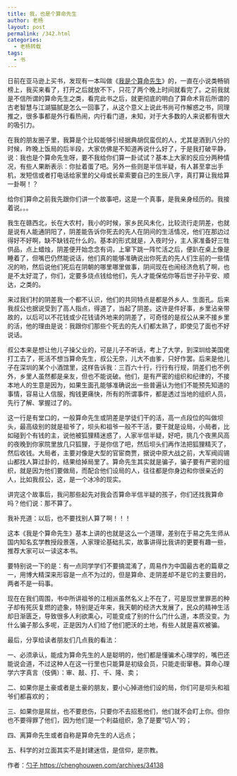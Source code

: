 ```yaml
---
title: 我，也是个算命先生
author: 老杨
layout: post
permalink: /342.html
categories:
  - 老杨转载
tags:
  - 书
---
```

日前在亚马逊上买书，发现有一本叫做《<a href="http://www.amazon.cn/gp/product/B007765FMI/ref=as_li_ss_tl?ie=UTF8&#038;camp=536&#038;creative=3132&#038;creativeASIN=B007765FMI&#038;linkCode=as2&#038;tag=utf8f-23" target="_blank">我是个算命先生</a>》的，一直在小说类畅销榜上，我买来看了，打开之后就放不下，只花了两个晚上时间就看完了。之前我就是不信所谓的算命先生之类，看完此书之后，就更彻底的明白了算命术背后所谓的古老智慧与江湖猫腻是怎么一回事了，从这个意义上说此书尚可作解惑之书，同理推之，很多事都是外行看热闹，内行看门道，未知，对于大多数的人来说都有很大的吸引力。  


在我的朋友圈子里，我算是个比较能够引经据典胡侃蛮侃的人，尤其是酒到八分的时候，昨晚上饭局的后半段，大家仿佛是不知道再说什么好了，于是我打破平静，说：我也是个算命先生呀，要不我给你们算一卦试试？基本上大家的反应分两种情况，有些人果断表示：你扯着蛋了吧。另外一些则是半信半疑，有人甚至拿出手机，发短信或者打电话给家里的父母或长辈索要自己的生辰八字，真打算让我给算一卦啊！？

给你们算命之前我先跟你们讲一个故事吧，这是一个真事，是我亲身经历的。我接着说。。。

我生在赣西北，长在大农村，我小的时候，家乡民风未化，比较流行走阴差，也就是说有人能通阴阳了，阴差能告诉你死去的先人在阴间的生活情况，他们在那边过得好不好啊，缺不缺钱花什么的。基本的形式就是，入夜时分，主人家准备好三牲供品，点上蜡烛，阴差便开始念念有词，上窜下跳一阵忙活之后，便趴在桌上像是睡着了，但嘴巴仍然能说话，他们真的能够准确说出你死去的先人们生前的一些情况的哟，然后说他们死后在阴朝的哪里哪里做事，阴间现在也闹经济危机了啊，也是不太好混了，你们，定要多烧点钱给他们，先人才能保佑你等后世子孙平安、顺达，之类的。

来过我们村的阴差我一个都不认识，他们的共同特点是都是外乡人、生面孔。后来我叔公也据说受到了高人指点，得道了，当起了阴差。这许是件好事，乡里沾亲带故的，以后可以不花钱或少花钱请外地来的阴差了，可奇怪的是叔公从来不接乡里的活，他的理由是说：我跟你们那些个死去的先人们都太熟了，即使见了面也不好说话。

叔公本来是想让他儿子操父业的，可是儿子不听话，考上了大学，到深圳给美国佬打工去了，死活不想当算命先生，叔公无奈，儿大不由爹，只好作罢。后来是他儿子在深圳的某个小酒馆里，这样告诉我：三百六十行，行行有行规，阴差们也不例外，乡里人虽然都是亲友，但也不能说破。他们，是有严密的组织和纪律的，不接本地人的生意是因为，如果生面孔能够准确说出一些普遍认为他们不能预先知道的事情，容易让人信服，掏钱更痛快，所有的所谓事件，都是透过当地的组织人员，先行了解、掌握过了的。

这一行是有堂口的，一般算命先生或阴差是学徒们干的活，高一点段位的叫做坝头，最高级别的就是祖爷了，坝头和祖爷一般不干活，要干就是设局，小局者，比如碰到个有钱的主，说他被狐狸精迷惑了，人家半信半疑，好吧，挑几个夜黑风高的夜晚到你家院里放几只狐狸，于是你信了吧，然后坝头们再作法把狐狸精灭了，然后收钱。大局者，主要对像是大型的官宦商贾，据说中原大战之前，大军阀阎锡山都找人算过卦的，结果给掉局里了。算命先生其实就是骗子，骗子要有严密的组织，就是因为他们要做局，而配合他们设局的人，往往都是你身边和你很亲近的人，比如我叔公，这，是一个冰冷的现实。

讲完这个故事后，我问那些起先对我会否算命半信半疑的孩子，你们还找我算命吗？他们说：那不算了。

我补充道：以后，也不要找别人算了啊！！！

这本《我是个算命先生》基本上讲的也就是这么一个道理，差别在于易之先生师从国内知名玄学教授段景莲，人家理论基础扎实，故事讲得比我讲的更要有趣一些，推荐大家可以一读这本书。

要特别说一下的是：有一点同学学们不要搞混淆了，周易作为中国最古老的篇章之一，用博大精深来形容是一点不为过的，但是算命、走阴差却不是它的主要目的，两者不是一码事。

现在在我们周围，书中所讲祖爷的江相派虽然名义上不在了，可是现世里罪恶的种子却有死灰复燃的迹象，特别是近年来，我天朝的经济大发展了，民众的精神生活却日渐匮乏，导致很多人利欲熏心，可能变成了别的什么门什么道，本质没变。为什么骗子那么多呢，正是因为人们给了他们肥沃的土地，有些人就是喜欢被骗。

最后，分享给读者朋友们几点我的看法：

一、必须承认，能成为算命先生的人是聪明的，他们都是懂骗术心理学的，嘴巴还能说会道，不过这种人在这一行里也只能算是初级会员，只能走街窜巷。算命心理学六字真言（伎俩）：审、敲、打、千、隆、卖；

二、如果你是土豪或者是土豪的朋友，要小心掉进他们设的局，你们可是坝头和祖爷们都喜欢的；

三、如果你是屌丝，也不要悲伤，只要你不去招惹他们，他们就不会盯上你。但你也不要得罪了他们，因为他们是一个利益组织，急了是要“切人”的；

四、离算命先生或者自称是算命先生的人远点；

五、科学的对立面其实不是封建迷信，是信仰，是宗教。

作者：<a href="https://chenghouwen.com/archives/34138" target="_blank">勺子 https://chenghouwen.com/archives/34138</a>